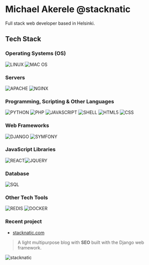 # Michael Akerele @stacknatic

Full stack web developer based in Helsinki.

## Tech Stack

### Operating Systems (OS)

![LINUX](https://img.shields.io/badge/Linux-FCC624?style=for-the-badge&logo=linux&logoColor=black)
![MAC OS](https://img.shields.io/badge/mac%20os-000000?style=for-the-badge&logo=apple&logoColor=white)

### Servers

![APACHE](https://img.shields.io/badge/Apache-D22128?style=for-the-badge&logo=Apache&logoColor=white)
![NGINX](https://img.shields.io/badge/Nginx-009639?style=for-the-badge&logo=nginx&logoColor=white)

### Programming, Scripting & Other Languages

![PYTHON](https://img.shields.io/badge/Python-FFD43B?style=for-the-badge&logo=python&logoColor=blue)
![PHP](https://img.shields.io/badge/PHP-777BB4?style=for-the-badge&logo=php&logoColor=white)
![JAVASCRIPT](https://img.shields.io/badge/JavaScript-323330?style=for-the-badge&logo=javascript&logoColor=F7DF1E)
![SHELL](https://img.shields.io/badge/Shell_Script-121011?style=for-the-badge&logo=gnu-bash&logoColor=white)
![HTML5](https://img.shields.io/badge/HTML5-E34F26?style=for-the-badge&logo=html5&logoColor=white)
![CSS](https://img.shields.io/badge/CSS3-1572B6?style=for-the-badge&logo=css3&logoColor=white)

### Web Frameworks

![DJANGO](https://img.shields.io/badge/Django-092E20?style=for-the-badge&logo=django&logoColor=green)
![SYMFONY](https://img.shields.io/badge/Symfony-000000?style=for-the-badge&logo=Symfony&logoColor=white)

### JavaScript Libraries

![REACT](https://img.shields.io/badge/React-20232A?style=for-the-badge&logo=react&logoColor=61DAFB
)![JQUERY](https://img.shields.io/badge/jQuery-0769AD?style=for-the-badge&logo=jquery&logoColor=white)

### Database

![SQL](https://img.shields.io/badge/MySQL-005C84?style=for-the-badge&logo=mysql&logoColor=white)

### Other Tech Tools

![REDIS](https://img.shields.io/badge/redis-%23DD0031.svg?&style=for-the-badge&logo=redis&logoColor=white)
![DOCKER](https://img.shields.io/badge/Docker-2CA5E0?style=for-the-badge&logo=docker&logoColor=white)

### Recent project

- [stacknatic.com](https://www.stacknatic.com)
>  A light multipurpose blog with **SEO** built with the Django web framework.

![stacknatic](https://user-images.githubusercontent.com/98211469/224079910-9ba6f5ba-db49-4a4a-a0dc-dad86068caaa.png)

